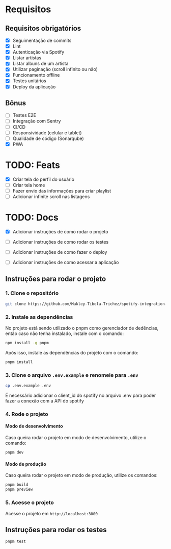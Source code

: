 

# Requisitos
## Requisitos obrigatórios
- [x] Seguimentação de commits
- [x] Lint
- [x] Autenticação via Spotify
- [x] Listar artistas
- [x] Listar albuns de um artista
- [x] Utilizar paginação (scroll infinito ou não)
- [x] Funcionamento offline
- [x] Testes unitários
- [x] Deploy da aplicação

## Bônus
- [ ] Testes E2E
- [ ] Integração com Sentry
- [ ] CI/CD
- [ ] Responsividade (celular e tablet)
- [ ] Qualidade de código (Sonarqube)
- [x] PWA

# TODO: Feats
- [x] Criar tela do perfil do usuário
- [ ] Criar tela home
- [ ] Fazer envio das informações para criar playlist
- [ ] Adicionar infinite scroll nas listagens

# TODO: Docs
- [x] Adicionar instruções de como rodar o projeto
- [ ] Adicionar instruções de como rodar os testes
- [ ] Adicionar instruções de como fazer o deploy
- [ ] Adicionar instruções de como acessar a aplicação


## Instruções para rodar o projeto
### 1. Clone o repositório
```bash
git clone https://github.com/Makley-Tibola-Trichez/spotify-integration.git
```


### 2. Instale as dependências
  No projeto está sendo utilizado o pnpm como gerenciador de dedências, então caso não tenha instalado, instale com o comando:
```bash
npm install -g pnpm
```
  Após isso, instale as dependências do projeto com o comando:
```bash
pnpm install
```

### 3. Clone o arquivo `.env.example` e renomeie para `.env`
```bash
cp .env.example .env
```
É necessário adicionar o client_id do spotify no arquivo .env para poder fazer a conexão com a API do spotify


### 4. Rode o projeto
#### Modo de desenvolvimento
Caso queira rodar o projeto em modo de desenvolvimento, utilize o comando: 
```bash
pnpm dev
```

#### Modo de produção
Caso queira rodar o projeto em modo de produção, utilize os comandos:
```bash
pnpm build
pnpm preview
```

### 5. Acesse o projeto
Acesse o projeto em `http://localhost:3000`


## Instruções para rodar os testes
```bash
pnpm test
```
